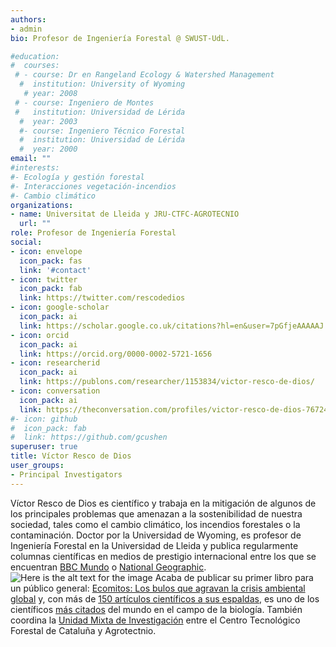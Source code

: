 ```yaml
---
authors:
- admin
bio: Profesor de Ingeniería Forestal @ SWUST-UdL. 

#education:
#  courses:
 # - course: Dr en Rangeland Ecology & Watershed Management
  #  institution: University of Wyoming
   # year: 2008
 # - course: Ingeniero de Montes
 #   institution: Universidad de Lérida
  #  year: 2003
  #- course: Ingeniero Técnico Forestal
  #  institution: Universidad de Lérida
  #  year: 2000
email: ""
#interests:
#- Ecología y gestión forestal
#- Interacciones vegetación-incendios
#- Cambio climático
organizations:
- name: Universitat de Lleida y JRU-CTFC-AGROTECNIO
  url: ""
role: Profesor de Ingeniería Forestal
social:
- icon: envelope
  icon_pack: fas
  link: '#contact'
- icon: twitter
  icon_pack: fab
  link: https://twitter.com/rescodedios
- icon: google-scholar
  icon_pack: ai
  link: https://scholar.google.co.uk/citations?hl=en&user=7pGfjeAAAAAJ
- icon: orcid
  icon_pack: ai
  link: https://orcid.org/0000-0002-5721-1656
- icon: researcherid
  icon_pack: ai
  link: https://publons.com/researcher/1153834/victor-resco-de-dios/
- icon: conversation
  icon_pack: ai
  link: https://theconversation.com/profiles/victor-resco-de-dios-767249/articles
#- icon: github
#  icon_pack: fab
#  link: https://github.com/gcushen
superuser: true
title: Víctor Resco de Dios
user_groups:
- Principal Investigators
---
```


Víctor Resco de Dios es científico y trabaja en la mitigación de algunos de los principales problemas que amenazan a la sostenibilidad de nuestra sociedad, tales como el cambio climático, los incendios forestales o la contaminación. 
Doctor por la Universidad de Wyoming, es profesor de Ingeniería Forestal en la Universidad de Lleida y publica regularmente columnas científicas en medios de prestigio internacional entre los que se encuentran [BBC Mundo](https://www.bbc.com/mundo/articles/c89584wljzlo) o 
[National Geographic](https://www.nationalgeographic.com.es/naturaleza/australia-llamas-catastrofe-para-salud-economia-y-biodiversidad_15095).
![Here is the alt text for the image](/path/to/my/image.jpg)
Acaba de publicar su primer libro para un público general: [Ecomitos: Los bulos que agravan la crisis ambiental global](https://www.plataformaeditorial.com/libro/9910-ecomitos) y, con más de [150 artículos científicos a sus espaldas](https://www.rescodedios.com/es/publication/), es uno de los científicos [más citados](https://elsevier.digitalcommonsdata.com/datasets/btchxktzyw/6) del mundo en el campo de la biología.
También coordina la [Unidad Mixta de Investigación](https://jru.agrotecnio.ctfc.cat) entre el Centro Tecnológico Forestal de Cataluña y Agrotectnio.
